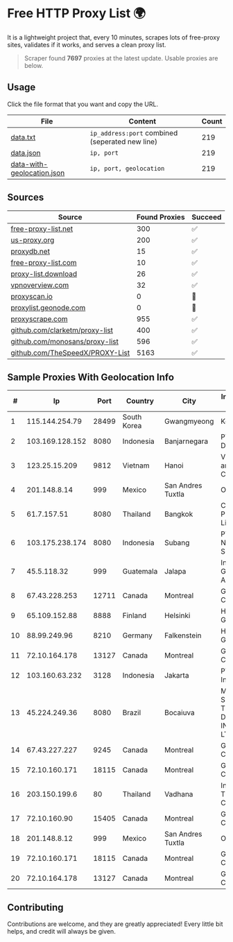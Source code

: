 
# Free HTTP Proxy List 🌍

It is a lightweight project that, every 10 minutes, scrapes lots of free-proxy sites, validates if it works, and serves a clean proxy list.


> Scraper found **7697** proxies at the latest update. Usable proxies are below.

## Usage

Click the file format that you want and copy the URL.


|File|Content|Count|
|----|-------|-----|
|[data.txt](https://raw.githubusercontent.com/themiralay/Proxy-List-World/master/data.txt)|`ip_address:port` combined (seperated new line)|219|
|[data.json](https://raw.githubusercontent.com/themiralay/Proxy-List-World/master/data.json)|`ip, port`|219|
|[data-with-geolocation.json](https://raw.githubusercontent.com/themiralay/Proxy-List-World/master/data-with-geolocation.json)|`ip, port, geolocation`|219|

## Sources

|Source|Found Proxies|Succeed|
|------|-------------|-------|
|[free-proxy-list.net](https://free-proxy-list.net)|300|✅|
|[us-proxy.org](https://www.us-proxy.org)|200|✅|
|[proxydb.net](http://proxydb.net)|15|✅|
|[free-proxy-list.com](https://free-proxy-list.com/?page=&port=&type%5B%5D=http&type%5B%5D=https&up_time=0&search=Search)|10|✅|
|[proxy-list.download](https://www.proxy-list.download/HTTP)|26|✅|
|[vpnoverview.com](https://vpnoverview.com/privacy/anonymous-browsing/free-proxy-servers)|32|✅|
|[proxyscan.io](https://www.proxyscan.io)|0|🚫|
|[proxylist.geonode.com](https://proxylist.geonode.com/api/proxy-list?limit=300&page=1&sort_by=lastChecked&sort_type=desc&protocols=http,https)|0|🚫|
|[proxyscrape.com](https://api.proxyscrape.com/v2/?request=displayproxies&protocol=http&timeout=10000&country=all&ssl=all&anonymity=all)|955|✅|
|[github.com/clarketm/proxy-list](https://raw.githubusercontent.com/clarketm/proxy-list/master/proxy-list-raw.txt)|400|✅|
|[github.com/monosans/proxy-list](https://raw.githubusercontent.com/monosans/proxy-list/main/proxies/http.txt)|596|✅|
|[github.com/TheSpeedX/PROXY-List](https://raw.githubusercontent.com/TheSpeedX/PROXY-List/master/http.txt)|5163|✅|


## Sample Proxies With Geolocation Info

|#|Ip|Port|Country|City|Internet Service Provider|
|-|--|----|-------|----|-------------------------|
|1|115.144.254.79|28499|South Korea|Gwangmyeong|Korea Telecom|
|2|103.169.128.152|8080|Indonesia|Banjarnegara|PT Media Akses Data|
|3|123.25.15.209|9812|Vietnam|Hanoi|VietNam Post and Telecom Corporation|
|4|201.148.8.14|999|Mexico|San Andres Tuxtla|Operbes|
|5|61.7.157.51|8080|Thailand|Bangkok|CAT Telecom Public Company Limited|
|6|103.175.238.174|8080|Indonesia|Subang|PT Uliz Netmedia Solusindo|
|7|45.5.118.32|999|Guatemala|Jalapa|Inversiones Grajeda Andrade S.A|
|8|67.43.228.253|12711|Canada|Montreal|GloboTech Communications|
|9|65.109.152.88|8888|Finland|Helsinki|Hetzner Online GmbH|
|10|88.99.249.96|8210|Germany|Falkenstein|Hetzner Online GmbH|
|11|72.10.164.178|13127|Canada|Montreal|GloboTech Communications|
|12|103.160.63.232|3128|Indonesia|Jakarta|PT Herza Digital Indonesia|
|13|45.224.249.36|8080|Brazil|Bocaiuva|MS - SOLUÇÕES EM TECNOLOGIA DA INFORMAÇÃO LTDA|
|14|67.43.227.227|9245|Canada|Montreal|GloboTech Communications|
|15|72.10.160.171|18115|Canada|Montreal|GloboTech Communications|
|16|203.150.199.6|80|Thailand|Vadhana|Internet Thailand Company Ltd.|
|17|72.10.160.90|15405|Canada|Montreal|GloboTech Communications|
|18|201.148.8.12|999|Mexico|San Andres Tuxtla|Operbes|
|19|72.10.160.171|18115|Canada|Montreal|GloboTech Communications|
|20|72.10.164.178|13127|Canada|Montreal|GloboTech Communications|



## Contributing

Contributions are welcome, and they are greatly appreciated! Every
little bit helps, and credit will always be given.

